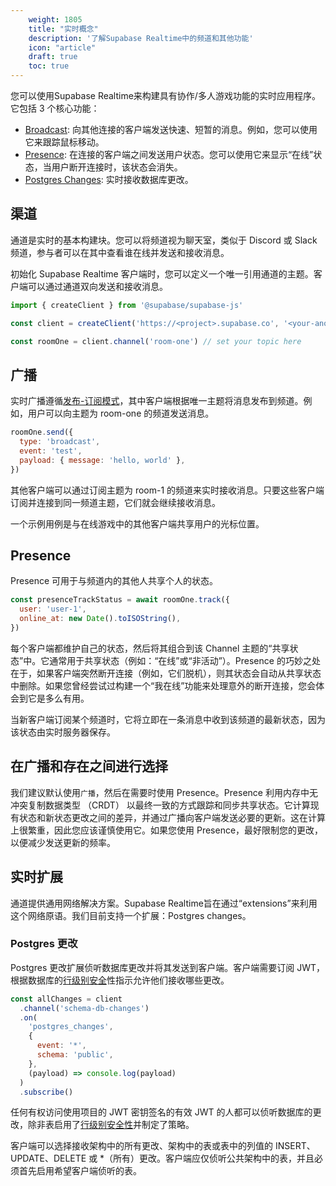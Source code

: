 ```yaml
---
    weight: 1805
    title: "实时概念"
    description: '了解Supabase Realtime中的频道和其他功能'
    icon: "article"
    draft: true
    toc: true
---
```


您可以使用Supabase Realtime来构建具有协作/多人游戏功能的实时应用程序。它包括 3 个核心功能：

- [Broadcast](/docs/app/realtime/broadcast): 向其他连接的客户端发送快速、短暂的消息。例如，您可以使用它来跟踪鼠标移动。
- [Presence](/docs/app/realtime/presence): 在连接的客户端之间发送用户状态。您可以使用它来显示“在线”状态，当用户断开连接时，该状态会消失。
- [Postgres Changes](/docs/app/realtime/postgres-changes): 实时接收数据库更改。

## 渠道

通道是实时的基本构建块。您可以将频道视为聊天室，类似于 Discord 或 Slack 频道，参与者可以在其中查看谁在线并发送和接收消息。

初始化 Supabase Realtime 客户端时，您可以定义一个唯一引用通道的主题。客户端可以通过通道双向发送和接收消息。

```js
import { createClient } from '@supabase/supabase-js'

const client = createClient('https://<project>.supabase.co', '<your-anon-key>')

const roomOne = client.channel('room-one') // set your topic here
```

## 广播

实时广播遵循[发布-订阅模式](https://en.wikipedia.org/wiki/Publish%E2%80%93subscribe_pattern)，其中客户端根据唯一主题将消息发布到频道。例如，用户可以向主题为 room-one 的频道发送消息。

```js
roomOne.send({
  type: 'broadcast',
  event: 'test',
  payload: { message: 'hello, world' },
})
```

其他客户端可以通过订阅主题为 room-1 的频道来实时接收消息。只要这些客户端订阅并连接到同一频道主题，它们就会继续接收消息。

一个示例用例是与在线游戏中的其他客户端共享用户的光标位置。

## Presence

Presence 可用于与频道内的其他人共享个人的状态。

```js
const presenceTrackStatus = await roomOne.track({
  user: 'user-1',
  online_at: new Date().toISOString(),
})
```

每个客户端都维护自己的状态，然后将其组合到该 Channel 主题的“共享状态”中。它通常用于共享状态（例如：“在线”或“非活动”）。Presence 的巧妙之处在于，如果客户端突然断开连接（例如，它们脱机），则其状态会自动从共享状态中删除。如果您曾经尝试过构建一个“我在线”功能来处理意外的断开连接，您会体会到它是多么有用。

当新客户端订阅某个频道时，它将立即在一条消息中收到该频道的最新状态，因为该状态由实时服务器保存。

## 在广播和存在之间进行选择

我们建议默认使用`广播`，然后在需要时使用 Presence。Presence 利用内存中无冲突复制数据类型 （CRDT） 以最终一致的方式跟踪和同步共享状态。它计算现有状态和新状态更改之间的差异，并通过广播向客户端发送必要的更新。这在计算上很繁重，因此您应该谨慎使用它。如果您使用 Presence，最好限制您的更改，以便减少发送更新的频率。

## 实时扩展

通道提供通用网络解决方案。Supabase Realtime旨在通过“extensions”来利用这个网络原语。我们目前支持一个扩展：Postgres changes。

### Postgres 更改

Postgres 更改扩展侦听数据库更改并将其发送到客户端。客户端需要订阅 JWT，根据数据库的[行级别安全](/docs/app/auth/row-level-security)性指示允许他们接收哪些更改。

```js
const allChanges = client
  .channel('schema-db-changes')
  .on(
    'postgres_changes',
    {
      event: '*',
      schema: 'public',
    },
    (payload) => console.log(payload)
  )
  .subscribe()
```


任何有权访问使用项目的 JWT 密钥签名的有效 JWT 的人都可以侦听数据库的更改，除非表启用了[行级别安全性](/docs/app/auth/row-level-security)并制定了策略。


客户端可以选择接收架构中的所有更改、架构中的表或表中的列值的 INSERT、UPDATE、DELETE 或 *（所有）更改。客户端应仅侦听公共架构中的表，并且必须首先启用希望客户端侦听的表。
